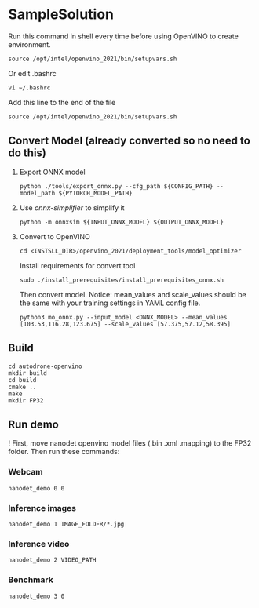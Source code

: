 # SampleSolution

Run this command in shell every time before using OpenVINO to create environment.

```shell
source /opt/intel/openvino_2021/bin/setupvars.sh
```

Or edit .bashrc

```shell
vi ~/.bashrc
```

Add this line to the end of the file

```shell
source /opt/intel/openvino_2021/bin/setupvars.sh
```

## Convert Model (already converted so no need to do this)

1. Export ONNX model

   ```shell
   python ./tools/export_onnx.py --cfg_path ${CONFIG_PATH} --model_path ${PYTORCH_MODEL_PATH}
   ```

2. Use *onnx-simplifier* to simplify it

   ``` shell
   python -m onnxsim ${INPUT_ONNX_MODEL} ${OUTPUT_ONNX_MODEL}
   ```

3. Convert to OpenVINO

   ``` shell
   cd <INSTSLL_DIR>/openvino_2021/deployment_tools/model_optimizer
   ```

   Install requirements for convert tool

   ```shell
   sudo ./install_prerequisites/install_prerequisites_onnx.sh
   ```

   Then convert model. Notice: mean_values and scale_values should be the same with your training settings in YAML config file.
   ```shell
   python3 mo_onnx.py --input_model <ONNX_MODEL> --mean_values [103.53,116.28,123.675] --scale_values [57.375,57.12,58.395]
   ```

## Build


```shell
cd autodrone-openvino
mkdir build
cd build
cmake ..
make
mkdir FP32
```

## Run demo

! First, move nanodet openvino model files (.bin .xml .mapping) to the FP32 folder. Then run these commands:

### Webcam

```shell
nanodet_demo 0 0
```

### Inference images

```shell
nanodet_demo 1 IMAGE_FOLDER/*.jpg
```

### Inference video

```shell
nanodet_demo 2 VIDEO_PATH
```

### Benchmark

```shell
nanodet_demo 3 0
```
